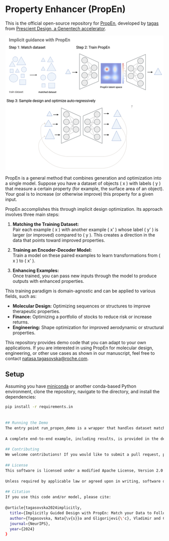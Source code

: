 # Property Enhancer (PropEn)

This is the official open-source repository for [PropEn](https://openreview.net/pdf?id=dhFHO90INk), developed by [tagas](https://tagas.github.io/aboutme/) from [Prescient Design, a Genentech accelerator](https://gene.com/prescient).

![Conceptual summary](./assets/propen_3in1.png)

PropEn is a general method that combines generation and optimization into a single model. Suppose you have a dataset of objects \( x \) with labels \( y \) that measure a certain property (for example, the surface area of an object). Your goal is to increase (or otherwise improve) this property for a given input.

PropEn accomplishes this through implicit design optimization. Its approach involves three main steps:

1. **Matching the Training Dataset:**  
   Pair each example \( x \) with another example \( x' \) whose label \( y' \) is larger (or improved) compared to \( y \). This creates a direction in the data that points toward improved properties.

2. **Training an Encoder-Decoder Model:**  
   Train a model on these paired examples to learn transformations from \( x \) to \( x' \).

3. **Enhancing Examples:**  
   Once trained, you can pass new inputs through the model to produce outputs with enhanced properties.

This training paradigm is domain-agnostic and can be applied to various fields, such as:

- **Molecular Design:** Optimizing sequences or structures to improve therapeutic properties.
- **Finance:** Optimizing a portfolio of stocks to reduce risk or increase returns.
- **Engineering:** Shape optimization for improved aerodynamic or structural properties.

This repository provides demo code that you can adapt to your own applications. If you are interested in using PropEn for molecular design, engineering, or other use cases as shown in our manuscript, feel free to contact [natasa.tagasovska@roche.com](mailto:natasa.tagasovska@roche.com).

## Setup

Assuming you have [miniconda](https://docs.conda.io/en/latest/miniconda.html) or another conda-based Python environment, clone the repository, navigate to the directory, and install the dependencies:

```bash
pip install -r requirements.in


## Running the Demo
The entry point run_propen_demo is a wrapper that handles dataset matching, training, and sampling for a toy dataset. To use different datasets, modify the utilities in the utils directory; to adjust the model architecture or training procedures, see the propen directory.

A complete end-to-end example, including results, is provided in the demo notebook. Open it in a Jupyter environment to see how PropEn works on a toy problem.

## Contributing
We welcome contributions! If you would like to submit a pull request, please base it off the latest main branch. For significant changes, consider opening an issue first to discuss your proposal.

## License
This software is licensed under a modified Apache License, Version 2.0 (the "License"), specifically a Genentech Non-Commercial Software License. You may not use these files except in compliance with the License. You may obtain a copy of the License.

Unless required by applicable law or agreed upon in writing, software distributed under the License is provided on an "AS IS" BASIS, WITHOUT WARRANTIES OR CONDITIONS OF ANY KIND, either express or implied. See the License for the specific language governing permissions and limitations under the License.

## Citation
If you use this code and/or model, please cite:

@article{tagasovska2024implicitly,
  title={Implicitly Guided Design with PropEn: Match your Data to Follow the Gradient},
  author={Tagasovska, Nata{\v{s}}a and Gligorijevi{\'c}, Vladimir and Cho, Kyunghyun and Loukas, Andreas},
  journal={NeurIPS},
  year={2024}
}